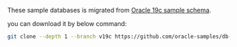 These sample databases is migrated from [Oracle 19c sample schema](https://github.com/oracle-samples/db-sample-schemas).

you can download it by below command:
```bash
git clone --depth 1 --branch v19c https://github.com/oracle-samples/db-sample-schemas.git
```
